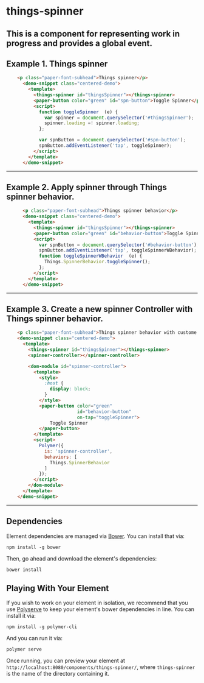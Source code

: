 # things-spinner

## This is a component for representing work in progress and provides a global event.

## Example 1. Things spinner

``` html
  	<p class="paper-font-subhead">Things spinner</p>
      <demo-snippet class="centered-demo">
        <template>
          <things-spinner id="thingsSpinner"></things-spinner>
          <paper-button color="green" id="spn-button">Toggle Spinner</paper-button>
          <script>
            function toggleSpinner  (e) {
              var spinner = document.querySelector('#thingsSpinner');
              spinner.loading =! spinner.loading;
            };

            var spnButton = document.querySelector('#spn-button');
            spnButton.addEventListener('tap', toggleSpinner);
          </script>        
        </template>
      </demo-snippet>
```

******

## Example 2. Apply spinner through Things spinner behavior.

``` html
      <p class="paper-font-subhead">Things spinner behavior</p>
      <demo-snippet class="centered-demo">
        <template>
          <things-spinner id="thingsSpinner"></things-spinner>
          <paper-button color="green" id="behavior-button">Toggle Spinner</paper-button>
          <script>
            var spnButton = document.querySelector('#behavior-button');
            spnButton.addEventListener('tap', toggleSpinnerWBehavior);
            function toggleSpinnerWBehavior  (e) {
              Things.SpinnerBehavior.toggleSpinner();
            };
          </script>        
        </template>
      </demo-snippet>
  ```

******

## Example 3. Create a new spinner Controller with Things spinner behavior.

  ```html
      <p class="paper-font-subhead">Things spinner behavior with custome element</p>
      <demo-snippet class="centered-demo">
        <template>
          <things-spinner id="thingsSpinner"></things-spinner>
          <spinner-controller></spinner-controller>

          <dom-module id="spinner-controller">
            <template>
              <style>
                :host {
                  display: block;
                }
              </style>
              <paper-button color="green"
                            id="behavior-button"
                            on-tap="toggleSpinner">
                  Toggle Spinner
              </paper-button>
            </template>
            <script>
              Polymer({
                is: 'spinner-controller',
                behaviors: [
                  Things.SpinnerBehavior
                ]
              });
            </script>
          </dom-module>
        </template>
      </demo-snippet>
```

*****


## Dependencies

Element dependencies are managed via [Bower](http://bower.io/). You can install that via:

    npm install -g bower

Then, go ahead and download the element's dependencies:

    bower install

## Playing With Your Element

If you wish to work on your element in isolation, we recommend that you use
[Polyserve](https://github.com/PolymerLabs/polyserve) to keep your element's
bower dependencies in line. You can install it via:

    npm install -g polymer-cli

And you can run it via:

    polymer serve

Once running, you can preview your element at
`http://localhost:8080/components/things-spinner/`, where `things-spinner` is the name of the directory containing it.
